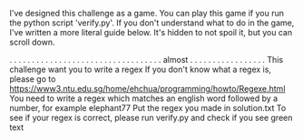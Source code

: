 I've designed this challenge as a game. You can play this game if you run the python script 'verify.py'. If you don't understand what to do in  the game, I've written a more literal guide below. It's hidden to not spoil it, but you can scroll down.

.
.
.
.
.
.
.
.
.
.
.
.
.
.
.
.
.
.
.
.
.
.
.
.
.
.
.
.
.
.
.
.
.
.
almost
.
.
.
.
.
.
.
.
.
.
.
.
.
.
.
.
.
This challenge want you to write a regex
If you don't know what a regex is, please go to https://www3.ntu.edu.sg/home/ehchua/programming/howto/Regexe.html
You need to write a regex which matches an english word followed by a number, for example elephant77
Put the regex you made in solution.txt
To see if your regex is correct, please run verify.py and check if you see green text